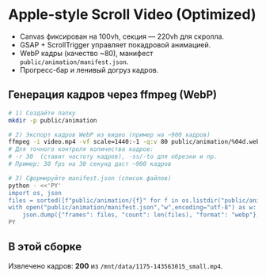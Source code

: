 # Apple-style Scroll Video (Optimized)

- Canvas фиксирован на 100vh, секция — 220vh для скролла.
- GSAP + ScrollTrigger управляет покадровой анимацией.
- WebP кадры (качество ~80), манифест `public/animation/manifest.json`.
- Прогресс-бар и ленивый догруз кадров.

## Генерация кадров через ffmpeg (WebP)

```bash
# 1) Создайте папку
mkdir -p public/animation

# 2) Экспорт кадров WebP из видео (пример на ~900 кадров)
ffmpeg -i video.mp4 -vf scale=1440:-1 -q:v 80 public/animation/%04d.webp
# Для точного контроля количества кадров:
# -r 30  (ставит частоту кадров), -ss/-to для обрезки и пр.
# Пример: 30 fps на 30 секунд даст ~900 кадров

# 3) Сформируйте manifest.json (список файлов)
python - <<'PY'
import os, json
files = sorted([f"public/animation/{f}" for f in os.listdir("public/animation") if f.endswith(".webp")])
with open("public/animation/manifest.json","w",encoding="utf-8") as w:
    json.dump({"frames": files, "count": len(files), "format": "webp"}, w, ensure_ascii=False, indent=2)
PY
```

## В этой сборке
Извлечено кадров: **200** из `/mnt/data/1175-143563015_small.mp4`.
